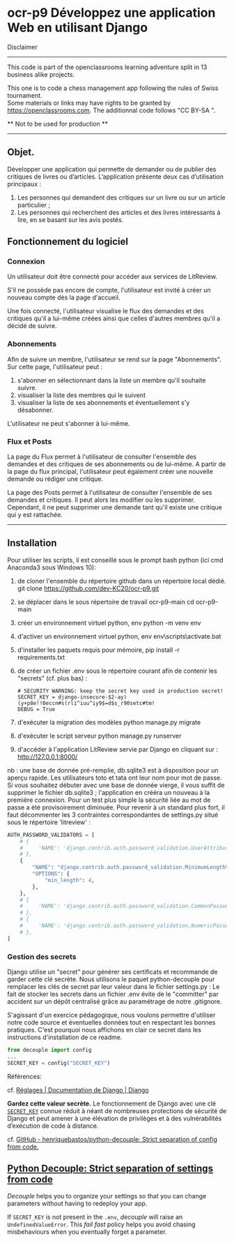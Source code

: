 # ocr-p9 Développez une application Web en utilisant Django

Disclaimer

---

This code is part of the openclassrooms learning adventure split in 13 business alike projects.  
  
  
This one is to code a chess management app following the rules of Swiss tournament.  
Some materials or links may have rights to be granted by https://openclassrooms.com. 
The additionnal code follows "CC BY-SA ".
  
** Not to be used for production **  


---
## Objet.  
  
Développer une application qui permette de demander ou de publier des critiques de livres ou d’articles.
L’application présente deux cas d’utilisation principaux : 
1. Les personnes qui demandent des critiques sur un livre ou sur un article particulier ;
2. Les personnes qui recherchent des articles et des livres intéressants à lire, en se basant sur les  avis postés.
  
## Fonctionnement du logiciel

### Connexion
Un utilisateur doit être connecté pour accéder aux services de LitReview.

S'il ne possède pas encore de compte, l'utilisateur est invité à créer un nouveau compte dès la page d'accueil.

Une fois connecté, l'utilisateur visualise le flux des demandes et des critiques  qu'il a lui-même créées ainsi que celles d'autres membres qu'il a décidé de suivre.

### Abonnements
Afin de suivre un membre, l'utilisateur se rend sur la page "Abonnements".
Sur cette page, l'utilisateur peut :
1. s'abonner en sélectionnant dans la liste un membre qu'il souhaite suivre.
2. visualiser la liste des membres qui le suivent
3. visualiser la liste de ses abonnements et éventuellement s'y désabonner.

L'utilisateur ne peut s'abonner à lui-même.


### Flux et Posts

La page du Flux permet à l'utilisateur de consulter l'ensemble des demandes et des critiques de ses abonnements ou de lui-même. 
A partir de la page du flux principal, l'utilisateur peut également créer une nouvelle demande ou rédiger une critique.  
  
La page des Posts permet à l'utilisateur de consulter l'ensemble de ses demandes et critiques. Il peut alors les modifier ou les supprimer. Cependant, il ne peut supprimer une demande tant qu'il existe une critique qui y est rattachée.








---



## Installation

Pour utiliser les scripts,
il est conseillé sous le prompt bash python (ici cmd Anaconda3 sous Windows 10):

1.  de cloner l'ensemble du répertoire github dans un répertoire local dédié.
    git clone https://github.com/dev-KC20/ocr-p9.git

2.  se déplacer dans le sous répertoire de travail ocr-p9-main
    cd ocr-p9-main

3. créer un environnement virtuel python, env
    python -m venv env

4.  d'activer un environnement virtuel python, env
    env\scripts\activate.bat

5.  d'installer les paquets requis pour mémoire,
    pip install -r requirements.txt

6.  de créer un fichier .env sous le répertoire courant afin de contenir les "secrets" (cf. plus bas) :
    
        # SECURITY WARNING: keep the secret key used in production secret!
        SECRET_KEY = django-insecure-$2-ay)(y+p8e!!0eccn#s(rli^iuu^iy9$=d$s_r90setc#tm!
        DEBUG = True

7.  d'exécuter la migration des modèles 
    python manage.py migrate

8.  d'exécuter le script serveur 
    python manage.py runserver

9.  d'accéder à l'application LitReview servie par Django en cliquant sur :
    http://127.0.0.1:8000/


nb : une base de donnée pré-remplie, db.sqlite3 est à disposition pour un aperçu rapide. Les utilisateurs toto et tata ont leur nom pour mot de passe. Si vous souhaitez débuter avec une base de donnée vierge, il vous suffit de supprimer le fichier db.sqlite3 ; l'application en crééra un nouveau à la première connexion.
Pour un test plus simple la sécurité liée au mot de passe a été provisoirement diminuée.
Pour revenir à un standard plus fort, il faut décommenter les 3 contraintes correspondantes de settings.py situé sous le répertoire 'litreview' :

```py
AUTH_PASSWORD_VALIDATORS = [
    # {
    #     'NAME': 'django.contrib.auth.password_validation.UserAttributeSimilarityValidator',
    # },
    {
        "NAME": "django.contrib.auth.password_validation.MinimumLengthValidator",
        "OPTIONS": {
            "min_length": 4,
        },
    },
    # {
    #     'NAME': 'django.contrib.auth.password_validation.CommonPasswordValidator',
    # },
    # {
    #     'NAME': 'django.contrib.auth.password_validation.NumericPasswordValidator',
    # },
]

```


### Gestion des secrets

Django utilise un "secret" pour générer ses certificats et recommande de garder cette clé secrète. 
Nous utilisons le paquet python-decouple pour remplacer les clés de secret par leur valeur dans le fichier settings.py :
Le fait de stocker les secrets dans un fichier .env évite de le "committer" par accident sur un dépôt centralisé grâce au paramétrage de notre .gitignore.

S'agissant d'un exercice pédagogique, nous voulons permettre d'utiliser notre code source et éventuelles données tout en respectant les bonnes pratiques. C'est pourquoi nous affichons en clair ce secret dans les instructions d'installation de ce readme.

```py
from decouple import config
...
SECRET_KEY = config("SECRET_KEY")

```

Références: 

cf. [Réglages | Documentation de Django | Django](https://docs.djangoproject.com/fr/4.0/ref/settings/#password-hashers)

**Gardez cette valeur secrète.**
Le fonctionnement de Django avec une clé [`SECRET_KEY`](https://docs.djangoproject.com/fr/4.0/ref/settings/#std:setting-SECRET_KEY) connue réduit à néant de nombreuses protections de sécurité de Django et peut amener à une élévation de privilèges et à des vulnérabilités d’exécution de code à distance.

cf. [GitHub - henriquebastos/python-decouple: Strict separation of config from code.](https://github.com/henriquebastos/python-decouple/)

## [Python Decouple: Strict separation of settings from code](https://github.com/henriquebastos/python-decouple/#id1)
_Decouple_ helps you to organize your settings so that you can change parameters without having to redeploy your app.

If `SECRET_KEY` is not present in the `.env`, _decouple_ will raise an `UndefinedValueError`.
This _fail fast_ policy helps you avoid chasing misbehaviours when you eventually forget a parameter.